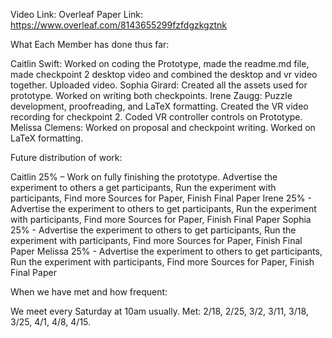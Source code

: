 Video Link: 
Overleaf Paper Link: https://www.overleaf.com/8143655299fzfdgzkgztnk 

What Each Member has done thus far:

Caitlin Swift: Worked on coding the Prototype, made the readme.md file, made checkpoint 2 desktop video and combined the desktop and vr video together. Uploaded video.
Sophia Girard: Created all the assets used for prototype. Worked on writing both checkpoints.
Irene Zaugg: Puzzle development, proofreading, and LaTeX formatting. Created the VR video recording for checkpoint 2. Coded VR controller controls on Prototype.
Melissa Clemens: Worked on proposal and checkpoint writing. Worked on LaTeX formatting.

Future distribution of work:

Caitlin 25% – Work on fully finishing the prototype. Advertise the experiment to others a get participants, Run the experiment with participants, Find more Sources for Paper, Finish Final Paper
Irene 25% - Advertise the experiment to others to get participants, Run the experiment with participants, Find more Sources for Paper, Finish Final Paper
Sophia 25% - Advertise the experiment to others to get participants, Run the experiment with participants, Find more Sources for Paper, Finish Final Paper
Melissa 25% - Advertise the experiment to others to get participants, Run the experiment with participants, Find more Sources for Paper, Finish Final Paper

When we have met and how frequent:

We meet every Saturday at 10am usually.
Met:
2/18, 2/25, 3/2, 3/11, 3/18, 3/25, 4/1, 4/8, 4/15.